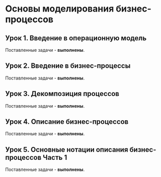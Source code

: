 # Основы моделирования бизнес-процессов

## Урок 1. Введение в операционную модель

Поставленные задачи - **выполнены**.

## Урок 2. Введение в бизнес-процессы

Поставленные задачи - **выполнены**.

## Урок 3. Декомпозиция процессов

Поставленные задачи - **выполнены**.

## Урок 4. Описание бизнес-процессов

Поставленные задачи - **выполнены**.

## Урок 5. Основные нотации описания бизнес-процессов Часть 1

Поставленные задачи - **выполнены**.
